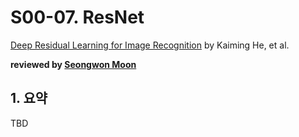 # S00-07. ResNet

[Deep Residual Learning for Image Recognition](https://arxiv.org/abs/1512.03385) by Kaiming He, et al.

**reviewed by [Seongwon Moon](https://github.com/Moonswng)**

## 1. 요약

TBD
